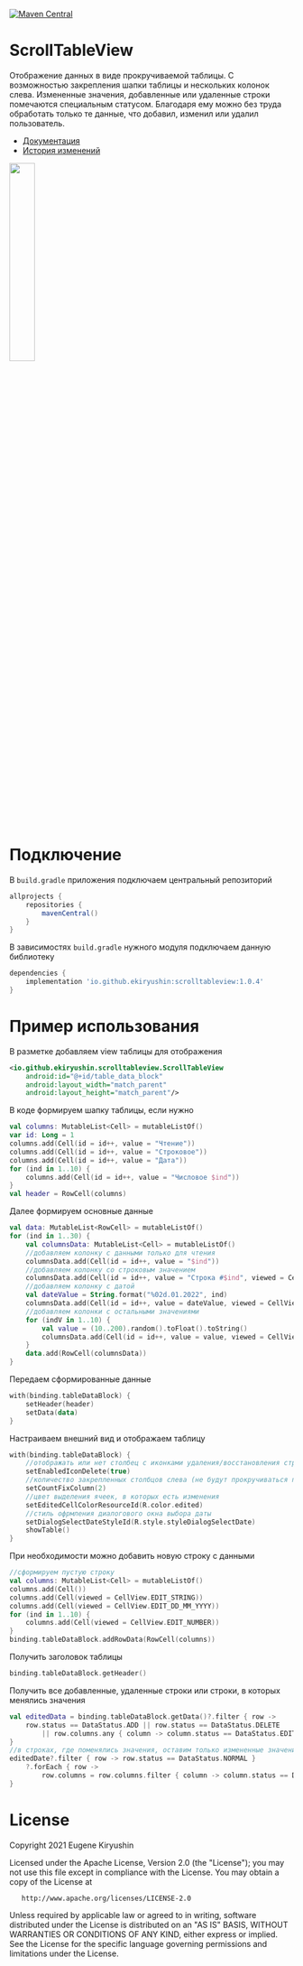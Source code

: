 [![Maven Central](https://maven-badges.herokuapp.com/maven-central/io.github.ekiryushin/scrolltableview/badge.svg)](https://maven-badges.herokuapp.com/maven-central/io.github.ekiryushin/scrolltableview)

# ScrollTableView
Отображение данных в виде прокручиваемой таблицы. С возможностью закрепления шапки таблицы
и нескольких колонок слева. Измененные значения, добавленные или удаленные строки помечаются
специальным статусом. Благодаря ему можно без труда обработать только те данные, что добавил,
изменил или удалил пользователь.<br>
+ [Документация](docs/documentation.md)<br>
+ [История изменений](docs/history.md)<br>
<img src="https://github.com/ekiryushin/ScrollTableView/blob/master/docs/preview.gif" style="width: 30%" />

# Подключение
В `build.gradle` приложения подключаем центральный репозиторий
```groovy
allprojects {
    repositories {
        mavenCentral()
    }
}
```
В зависимостях `build.gradle` нужного модуля подключаем данную библиотеку
```groovy
dependencies {
    implementation 'io.github.ekiryushin:scrolltableview:1.0.4'
}
```

# Пример использования
В разметке добавляем view таблицы для отображения
```xml
<io.github.ekiryushin.scrolltableview.ScrollTableView
    android:id="@+id/table_data_block"
    android:layout_width="match_parent"
    android:layout_height="match_parent"/>
```
В коде формируем шапку таблицы, если нужно
```kotlin
val columns: MutableList<Cell> = mutableListOf()
var id: Long = 1
columns.add(Cell(id = id++, value = "Чтение"))
columns.add(Cell(id = id++, value = "Строковое"))
columns.add(Cell(id = id++, value = "Дата"))
for (ind in 1..10) {
    columns.add(Cell(id = id++, value = "Числовое $ind"))
}
val header = RowCell(columns)
```
Далее формируем основные данные
```kotlin
val data: MutableList<RowCell> = mutableListOf()
for (ind in 1..30) {
    val columnsData: MutableList<Cell> = mutableListOf()
    //добавляем колонку с данными только для чтения
    columnsData.add(Cell(id = id++, value = "$ind"))
    //добавляем колонку со строковым значением
    columnsData.add(Cell(id = id++, value = "Строка #$ind", viewed = CellView.EDIT_STRING))
    //добавляем колонку с датой
    val dateValue = String.format("%02d.01.2022", ind)
    columnsData.add(Cell(id = id++, value = dateValue, viewed = CellView.EDIT_DD_MM_YYYY))
    //добавляем колонки с остальными значениями
    for (indV in 1..10) {
        val value = (10..200).random().toFloat().toString()
        columnsData.add(Cell(id = id++, value = value, viewed = CellView.EDIT_NUMBER))
    }
    data.add(RowCell(columnsData))
}
```
Передаем сформированные данные
```kotlin
with(binding.tableDataBlock) {
    setHeader(header)
    setData(data)
}
```
Настраиваем внешний вид и отображаем таблицу
```kotlin
with(binding.tableDataBlock) {
    //отображать или нет столбец с иконками удаления/восстановления строки
    setEnabledIconDelete(true)
    //количество закрепленных столбцов слева (не будут прокручиваться по горизонтале)
    setCountFixColumn(2)
    //цвет выделения ячеек, в которых есть изменения
    setEditedCellColorResourceId(R.color.edited)
    //стиль офрмления диалогового окна выбора даты
    setDialogSelectDateStyleId(R.style.styleDialogSelectDate)
    showTable()
}
```
При необходимости можно добавить новую строку с данными
```kotlin
//сформируем пустую строку
val columns: MutableList<Cell> = mutableListOf()
columns.add(Cell())
columns.add(Cell(viewed = CellView.EDIT_STRING))
columns.add(Cell(viewed = CellView.EDIT_DD_MM_YYYY))
for (ind in 1..10) {
    columns.add(Cell(viewed = CellView.EDIT_NUMBER))
}
binding.tableDataBlock.addRowData(RowCell(columns))
```
Получить заголовок таблицы
```kotlin
binding.tableDataBlock.getHeader()
```
Получить все добавленные, удаленные строки или строки, в которых менялись значения
```kotlin
val editedData = binding.tableDataBlock.getData()?.filter { row ->
    row.status == DataStatus.ADD || row.status == DataStatus.DELETE
        || row.columns.any { column -> column.status == DataStatus.EDIT }
}
//в строках, где поменялись значения, оставим только измененные значения
editedDate?.filter { row -> row.status == DataStatus.NORMAL }
    ?.forEach { row ->
        row.columns = row.columns.filter { column -> column.status == DataStatus.EDIT }
}
```

# License

   Copyright 2021 Eugene Kiryushin

   Licensed under the Apache License, Version 2.0 (the "License");
   you may not use this file except in compliance with the License.
   You may obtain a copy of the License at

       http://www.apache.org/licenses/LICENSE-2.0

   Unless required by applicable law or agreed to in writing, software
   distributed under the License is distributed on an "AS IS" BASIS,
   WITHOUT WARRANTIES OR CONDITIONS OF ANY KIND, either express or implied.
   See the License for the specific language governing permissions and
   limitations under the License.
